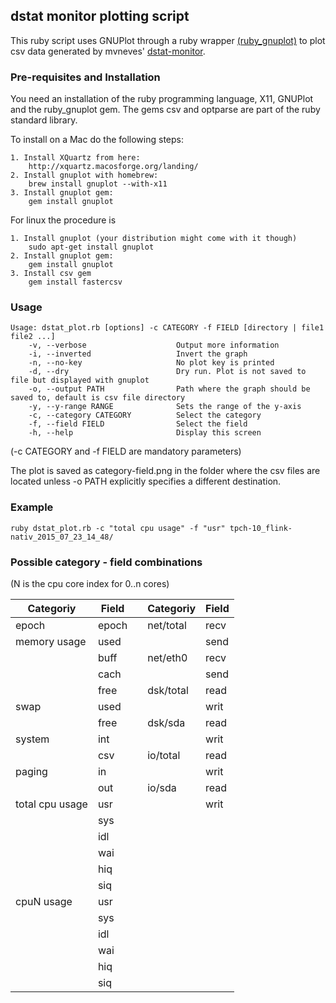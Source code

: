 ## dstat monitor plotting script

This ruby script uses GNUPlot through a ruby wrapper [(ruby_gnuplot)](https://github.com/rdp/ruby_gnuplot/blob/master/README.textile) to plot csv data generated by mvneves' [dstat-monitor](https://github.com/mvneves/dstat-monitor).

### Pre-requisites and Installation

You need an installation of the ruby programming language, X11, GNUPlot and the ruby_gnuplot gem. The gems csv and optparse are part of the ruby standard library.

To install on a Mac do the following steps:
```
1. Install XQuartz from here:
    http://xquartz.macosforge.org/landing/
2. Install gnuplot with homebrew:
    brew install gnuplot --with-x11
3. Install gnuplot gem:
    gem install gnuplot
```

For linux the procedure is
```
1. Install gnuplot (your distribution might come with it though)
    sudo apt-get install gnuplot
2. Install gnuplot gem:
    gem install gnuplot
3. Install csv gem
    gem install fastercsv
```

### Usage

```
Usage: dstat_plot.rb [options] -c CATEGORY -f FIELD [directory | file1 file2 ...]
    -v, --verbose                    Output more information
    -i, --inverted                   Invert the graph
    -n, --no-key                     No plot key is printed
    -d, --dry                        Dry run. Plot is not saved to file but displayed with gnuplot
    -o, --output PATH                Path where the graph should be saved to, default is csv file directory
    -y, --y-range RANGE              Sets the range of the y-axis
    -c, --category CATEGORY          Select the category
    -f, --field FIELD                Select the field
    -h, --help                       Display this screen
```

(-c CATEGORY and -f FIELD are mandatory parameters)

The plot is saved as category-field.png in the folder where the csv files are located unless -o PATH explicitly specifies a different destination.

### Example

```
ruby dstat_plot.rb -c "total cpu usage" -f "usr" tpch-10_flink-nativ_2015_07_23_14_48/
```

### Possible category - field combinations

(N is the cpu core index for 0..n cores)

Categoriy | Field |   | Categoriy | Field |
----------|-------|---| ----------|-------|
epoch     | epoch |   | net/total | recv
memory usage | used | |           | send
          | buff  |   | net/eth0  | recv
          | cach  |   |           | send
          | free  |   | dsk/total | read
swap      | used  |   |           | writ
          |free   |   | dsk/sda   | read
system    | int   |   |           | writ
          |csv    |   | io/total  | read
paging    | in    |   |           | writ
          |out    |   | io/sda    | read
total cpu usage   | usr | |       | writ
          | sys
          | idl
          | wai
          | hiq
          | siq
cpuN usage | usr
          | sys
          | idl
          | wai
          | hiq
          | siq
